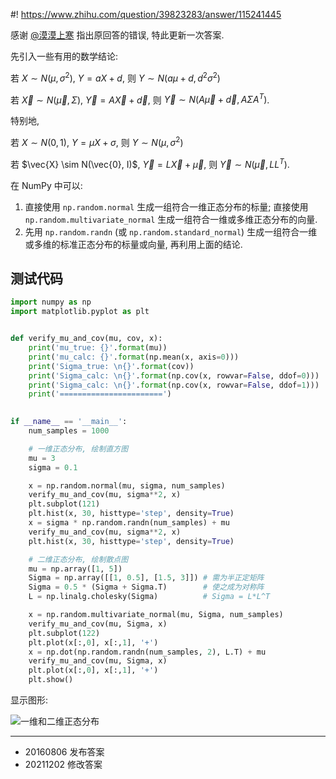 #! https://www.zhihu.com/question/39823283/answer/115241445

[comment]: <> (Answer URL: https://www.zhihu.com/question/39823283/answer/115241445)
[comment]: <> (Question Title: 如何用python numpy产生一个正态分布随机数的向量或者矩阵？)
[comment]: <> (Author Name: 采石工)
[comment]: <> (Create Time: 2016-08-06 01:05:12)

感谢 [@漠漠上寒](https://www.zhihu.com/people/guo-yong-zhi-24-48) 指出原回答的错误, 特此更新一次答案.

先引入一些有用的数学结论:

若 $X \sim N(\mu, \sigma^2)$, $Y = a X + d$, 则 $Y \sim N(a\mu + d, d^2\sigma^2)$

若 $\vec{X} \sim N(\vec{\mu}, \Sigma)$, $\vec{Y} = A \vec{X} + \vec{d}$, 则 $\vec{Y} \sim N(A\vec{\mu} + \vec{d}, A \Sigma A^T)$.

特别地,

若 $X \sim N(0, 1)$, $Y = \mu X + \sigma$, 则 $Y \sim N(\mu, \sigma^2)$

若 $\vec{X} \sim N(\vec{0}, I)$, $\vec{Y} = L \vec{X} + \vec{\mu}$, 则 $\vec{Y} \sim N(\vec{\mu}, L L^T)$.

在 NumPy 中可以:
1) 直接使用 `np.random.normal` 生成一组符合一维正态分布的标量; 直接使用 `np.random.multivariate_normal` 生成一组符合一维或多维正态分布的向量.
2) 先用 `np.random.randn` (或 `np.random.standard_normal`) 生成一组符合一维或多维的标准正态分布的标量或向量, 再利用上面的结论.

## 测试代码
```python
import numpy as np
import matplotlib.pyplot as plt


def verify_mu_and_cov(mu, cov, x):
    print('mu_true: {}'.format(mu))
    print('mu_calc: {}'.format(np.mean(x, axis=0)))
    print('Sigma_true: \n{}'.format(cov))
    print('Sigma_calc: \n{}'.format(np.cov(x, rowvar=False, ddof=0)))
    print('Sigma_calc: \n{}'.format(np.cov(x, rowvar=False, ddof=1)))
    print('=======================')
    

if __name__ == '__main__':
    num_samples = 1000

    # 一维正态分布, 绘制直方图
    mu = 3
    sigma = 0.1

    x = np.random.normal(mu, sigma, num_samples)
    verify_mu_and_cov(mu, sigma**2, x)
    plt.subplot(121)
    plt.hist(x, 30, histtype='step', density=True)
    x = sigma * np.random.randn(num_samples) + mu
    verify_mu_and_cov(mu, sigma**2, x)
    plt.hist(x, 30, histtype='step', density=True)

    # 二维正态分布, 绘制散点图
    mu = np.array([1, 5])
    Sigma = np.array([[1, 0.5], [1.5, 3]]) # 需为半正定矩阵
    Sigma = 0.5 * (Sigma + Sigma.T)        # 使之成为对称阵
    L = np.linalg.cholesky(Sigma)          # Sigma = L*L^T

    x = np.random.multivariate_normal(mu, Sigma, num_samples)
    verify_mu_and_cov(mu, Sigma, x)
    plt.subplot(122)
    plt.plot(x[:,0], x[:,1], '+')
    x = np.dot(np.random.randn(num_samples, 2), L.T) + mu
    verify_mu_and_cov(mu, Sigma, x)
    plt.plot(x[:,0], x[:,1], '+')
    plt.show()
```
显示图形:

![一维和二维正态分布](https://pic4.zhimg.com/80/v2-9fd730d02ed4e1afa1a4d5c1ec014bc1.png)

----
- 20160806 发布答案
- 20211202 修改答案

